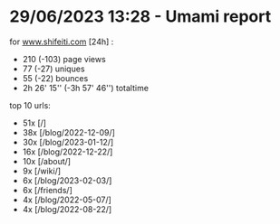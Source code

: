 # 29/06/2023 13:28 - Umami report
for www.shifeiti.com [24h] :

 - 210 (-103) page views
 - 77 (-27) uniques
 - 55 (-22) bounces
 - 2h 26' 15'' (-3h 57' 46'') totaltime


top 10 urls:
 - 51x [/]
 - 38x [/blog/2022-12-09/]
 - 30x [/blog/2023-01-12/]
 - 16x [/blog/2022-12-22/]
 - 10x [/about/]
 - 9x [/wiki/]
 - 6x [/blog/2023-02-03/]
 - 6x [/friends/]
 - 4x [/blog/2022-05-07/]
 - 4x [/blog/2022-08-22/]


